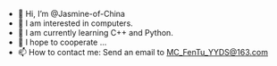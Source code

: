 - 👋 Hi, I’m @Jasmine-of-China
- 👀 I am interested in computers.
- 🌱 I am currently learning C++ and Python.
- 💞️ I hope to cooperate ...
- 📫 How to contact me: Send an email to MC_FenTu_YYDS@163.com

<!---
Jasmine-of-China/Jasmine-of-China is a ✨ special ✨ repository because its `README.md` (this file) appears on your GitHub profile.
You can click the Preview link to take a look at your changes.
--->
